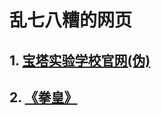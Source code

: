 # 乱七八糟的网页

## 1. <a href="https://dontspeakenglish.github.io/BT">宝塔实验学校官网(伪)</a>

## 2. <a href="https://dontspeakenglish.github.io/YellowMan.html">《拳皇》</a>
